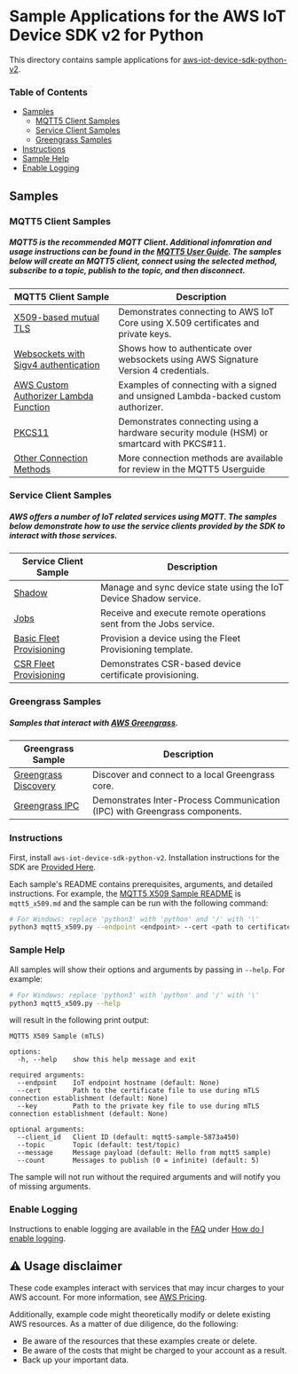 # Sample Applications for the AWS IoT Device SDK v2 for Python
This directory contains sample applications for [aws-iot-device-sdk-python-v2](../README.md).

### Table of Contents
* [Samples](#samples)
    * [MQTT5 Client Samples](#mqtt5-client-samples)
    * [Service Client Samples](#service-client-samples)
    * [Greengrass Samples](#greengrass-samples)
* [Instructions](#instructions)
* [Sample Help](#sample-help)
* [Enable Logging](#enable-logging)


## Samples
### MQTT5 Client Samples
##### MQTT5 is the recommended MQTT Client. Additional infomration and usage instructions can be found in the [MQTT5 User Guide](../documents/MQTT5_Userguide.md). The samples below will create an MQTT5 client, connect using the selected method, subscribe to a topic, publish to the topic, and then disconnect.
| MQTT5 Client Sample | Description |
|--------|-------------|
| [X509-based mutual TLS](./mqtt/mqtt5_x509.md) | Demonstrates connecting to AWS IoT Core using X.509 certificates and private keys.
| [Websockets with Sigv4 authentication](./mqtt/mqtt5_aws_websocket.md) | Shows how to authenticate over websockets using AWS Signature Version 4 credentials. |
| [AWS Custom Authorizer Lambda Function](./mqtt/mqtt5_custom_auth.md) | Examples of connecting with a signed and unsigned Lambda-backed custom authorizer.
| [PKCS11](./mqtt/mqtt5_pkcs11_connect.md) | Demonstrates connecting using a hardware security module (HSM) or smartcard with PKCS#11. |
| [Other Connection Methods](../documents/MQTT5_Userguide.md#how-to-create-an-mqtt5-client-based-on-desired-connection-method) | More connection methods are available for review in the MQTT5 Userguide

### Service Client Samples
##### AWS offers a number of IoT related services using MQTT. The samples below demonstrate how to use the service clients provided by the SDK to interact with those services.
| Service Client Sample | Description |
|--------|-------------|
| [Shadow](./service_clients//shadow.md) | Manage and sync device state using the IoT Device Shadow service. |
| [Jobs](./service_clients//jobs.md) | Receive and execute remote operations sent from the Jobs service. |
| [Basic Fleet Provisioning](./service_clients//fleet_provisioning_basic.md) | Provision a device using the Fleet Provisioning template. |
| [CSR Fleet Provisioning](./service_clients//fleet_provisioning_csr.md) | Demonstrates CSR-based device certificate provisioning. |


### Greengrass Samples
##### Samples that interact with [AWS Greengrass](https://aws.amazon.com/greengrass/).
| Greengrass Sample | Description |
|--------|-------------|
| [Greengrass Discovery](./greengrass//basic_discovery.md) | Discover and connect to a local Greengrass core. |
| [Greengrass IPC](./greengrass//ipc_greengrass.md) | Demonstrates Inter-Process Communication (IPC) with Greengrass components. |

### Instructions

First, install `aws-iot-device-sdk-python-v2`. Installation instructions for the SDK are [Provided Here](../README.md#Installation).

Each sample's README contains prerequisites, arguments, and detailed instructions. For example, the [MQTT5 X509 Sample README](./mqtt/mqtt5_x509.md) is `mqtt5_x509.md` and the sample can be run with the following command:

``` sh
# For Windows: replace 'python3' with 'python' and '/' with '\'
python3 mqtt5_x509.py --endpoint <endpoint> --cert <path to certificate> --key <path to private key>
```

### Sample Help

All samples will show their options and arguments by passing in `--help`. For example:
``` sh
# For Windows: replace 'python3' with 'python' and '/' with '\'
python3 mqtt5_x509.py --help
```

will result in the following print output:
```
MQTT5 X509 Sample (mTLS)

options:
  -h, --help    show this help message and exit

required arguments:
  --endpoint    IoT endpoint hostname (default: None)
  --cert        Path to the certificate file to use during mTLS connection establishment (default: None)
  --key         Path to the private key file to use during mTLS connection establishment (default: None)

optional arguments:
  --client_id   Client ID (default: mqtt5-sample-5873a450)
  --topic       Topic (default: test/topic)
  --message     Message payload (default: Hello from mqtt5 sample)
  --count       Messages to publish (0 = infinite) (default: 5)
```

The sample will not run without the required arguments and will notify you of missing arguments.

### Enable Logging

Instructions to enable logging are available in the [FAQ](../documents/FAQ.md) under [How do I enable logging](../documents/FAQ.md#how-do-i-enable-logging).

## ⚠️ Usage disclaimer

These code examples interact with services that may incur charges to your AWS account. For more information, see [AWS Pricing](https://aws.amazon.com/pricing/).

Additionally, example code might theoretically modify or delete existing AWS resources. As a matter of due diligence, do the following:

- Be aware of the resources that these examples create or delete.
- Be aware of the costs that might be charged to your account as a result.
- Back up your important data.
